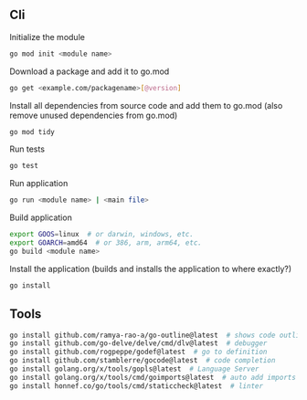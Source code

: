 ## Cli
Initialize the module
```bash
go mod init <module name>
```

Download a package and add it to go.mod
```bash
go get <example.com/packagename>[@version]
```

Install all dependencies from source code and add them to go.mod (also remove unused dependencies from go.mod)
```bash
go mod tidy
```

Run tests
```bash
go test
```

Run application
```bash
go run <module name> | <main file>
```

Build application
```bash
export GOOS=linux  # or darwin, windows, etc.
export GOARCH=amd64  # or 386, arm, arm64, etc.
go build <module name>
```

Install the application (builds and installs the application to where exactly?)
```bash
go install
```


## Tools
```bash
go install github.com/ramya-rao-a/go-outline@latest  # shows code outline
go install github.com/go-delve/delve/cmd/dlv@latest  # debugger
go install github.com/rogpeppe/godef@latest  # go to definition
go install github.com/stamblerre/gocode@latest  # code completion
go install golang.org/x/tools/gopls@latest  # Language Server
go install golang.org/x/tools/cmd/goimports@latest  # auto add imports
go install honnef.co/go/tools/cmd/staticcheck@latest  # linter
```
